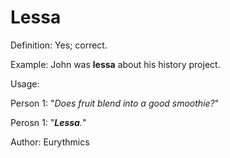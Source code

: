 # Lessa

Definition: Yes; correct.

Example: John was __lessa__ about his history project.

Usage:

Person 1: "*Does fruit blend into a good smoothie?*"

Perosn 1: "*__Lessa__.*"

Author: Eurythmics

